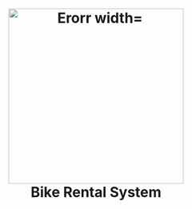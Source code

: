<h1 align = "center"><img src="https://15d.co/wp-content/uploads/2018/04/cyclist1.gif" alt="Erorr width="400" height="350" <br><br>
Bike Rental System<br>
